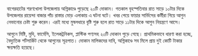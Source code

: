 বাগেরহাটের শরণখোলা উপজেলায় অগ্নিকাণ্ডে পুড়েছে ২০টি দোকান। গতকাল বৃহস্পতিবার রাত সাড়ে ১০টার দিকে উপজেলার রায়েন্দা বাজার পাঁচ রাস্তার মোড় এলাকায় এ ঘটনা ঘটে। খবর পেয়ে ফায়ার সার্ভিসের কর্মীরা গিয়ে আগুন নেভানোর চেষ্টা শুরু করেন। এরই মধ্যে মুষলধারে বৃষ্টি শুরু হলে রাত সাড়ে ১১টার দিকে আগুন নিয়ন্ত্রণে আসে।

আগুনে মিষ্টি, মুদি, ফার্মেসি, ইলেকট্রনিকস, প্লাস্টিক পণ্যসহ ২০টি দোকান পুড়ে গেছে। প্রাথমিকভাবে ধারণা করা হচ্ছে, বৈদ্যুতিক শর্টসার্কিট থেকে আগুনের সূত্রপাত। দোকান মালিকদের দাবি, অগ্নিকাণ্ডে সব মিলে প্রায় দুই কোটি টাকার ক্ষয়ক্ষতি হয়েছে।
